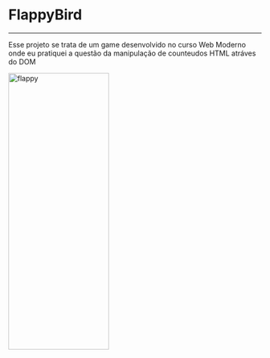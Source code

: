# FlappyBird
____________________________________________________________________________________________________________

Esse projeto se trata de um game desenvolvido no curso Web Moderno onde eu pratiquei a questão da manipulação de counteudos HTML atráves do DOM

<img
  width="200"
  height="550"
  src="https://prnt.sc/b-CBfQDak2Zh"
  alt="flappy"
/>
